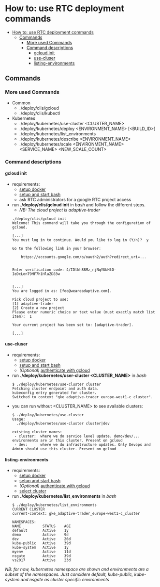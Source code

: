 # How to: use RTC deployment commands

- [How to: use RTC deployment commands](#how-to-use-rtc-deployment-commands)
    - [Commands](#commands)
        - [More used Commands](#more-used-commands)
        - [Command descriptions](#command-descriptions)
            - [gcloud init](#gcloud-init)
            - [use-cluser](#use-cluser)
            - [listing-environments](#listing-environments)

## Commands
### More used Commands
- Common
    - ./deploy/clis/gcloud
    - ./deploy/clis/kubectl
- Kubernetes
    - ./deploy/kubernetes/use-cluster <CLUSTER_NAME>
    - ./deploy/kubernetes/deploy <ENVIRONMENT_NAME> [<BUILD_ID>]
    - ./deploy/kubernetes/list_environments
    - ./deploy/kubernetes/describe <ENVIRONMENT_NAME>
    - ./deploy/kubernetes/scale <ENVIRONMENT_NAME> <SERVICE_NAME> <NEW_SCALE_COUNT>
### Command descriptions
#### gcloud init
- requirements:
    - [setup docker][docker-setup]
    - [setup and start bash][bash-setup]
    - ask RTC administrators for a google RTC project access
- run **./deploy/clis/gcloud init** in *bash* and follow the different steps.
    - *NB: The cloud project is adaptive-trader*
    ```
    ./deploy/clis/gcloud init
    Welcome! This command will take you through the configuration of gcloud.

    [...]
    You must log in to continue. Would you like to log in (Y/n)?  y

    Go to the following link in your browser:

        https://accounts.google.com/o/oauth2/auth?redirect_uri=...


    Enter verification code: 4/IDtkh88Mz_njNqYUbHtO-IeDcLonT9MF7h1HlaZD83w


    [...]
    You are logged in as: [foo@weareadaptive.com].

    Pick cloud project to use:
    [1] adaptive-trader
    [2] Create a new project
    Please enter numeric choice or text value (must exactly match list
    item):  1

    Your current project has been set to: [adaptive-trader].

    [...]
    ```

#### use-cluser
- requirements:
    - [setup docker][docker-setup]
    - [setup and start bash][bash-setup]
    - *(Optional)* [authenticate with gcloud][gcloud-init]
- run **./deploy/kubernetes/user-cluster <CLUSTER_NAME>** in *bash*
    ```
    $ ./deploy/kubernetes/use-cluster cluster
    Fetching cluster endpoint and auth data.
    kubeconfig entry generated for cluster.
    Switched to context "gke_adaptive-trader_europe-west1-c_cluster".
    ```
- you can run without <CLUSTER_NAME> to see available clusters:
    ```
    $ ./deploy/kubernetes/use-cluster
    Usage:
      ./deploy/kubernetes/use-cluster cluster|dev

    existing cluster names:
     - cluster:  where we do service level update. demo/dev/... environments are in this cluster. Present on gcloud
     - dev:      where we do infrastructure updates. Only Devops and Admin should use this cluster. Present on gcloud

    ```

#### listing-environments
- requirements:
    - [setup docker][docker-setup]
    - [setup and start bash][bash-setup]
    - *(Optional)* [authenticate with gcloud][gcloud-init]
    - [select cluster][use-cluster]
- run **./deploy/kubernetes/list_environments** in *bash*
    ```
    $ ./deploy/kubernetes/list_environments
    CURRENT CLUSTER
    current-context: gke_adaptive-trader_europe-west1-c_cluster

    NAMESPACES:
    NAME          STATUS    AGE
    default       Active    1y
    demo          Active    9d
    dev           Active    26d
    kube-public   Active    39d
    kube-system   Active    1y
    myenv         Active    11d
    nsgate        Active    39d
    vs2017        Active    23d
    ```
*NB: for now, kubernetes namespace are shown and environments are a subset of the namespaces. Just concidere default, kube-public, kube-system and nsgate as cluster specific environments*

[bash-setup]: ./bash-setup.md
[docker-setup]: ./docker-setup.md
[use-cluster]: ./rtc-deployment-cli.md#use-cluster
[gcloud-init]: ./rtc-deployment-cli.md#gcloud-init
